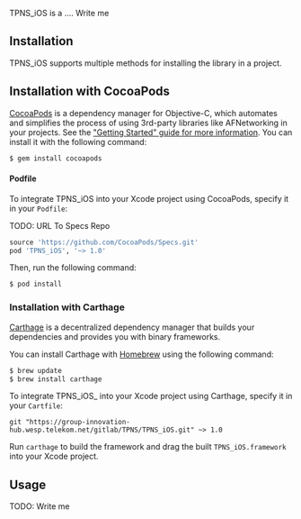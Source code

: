 TPNS_iOS is a .... Write me

## Installation

TPNS_iOS supports multiple methods for installing the library in a project.

## Installation with CocoaPods

[CocoaPods](http://cocoapods.org) is a dependency manager for Objective-C, which automates and simplifies the process of using 3rd-party libraries like AFNetworking in your projects. See the ["Getting Started" guide for more information](https://github.com/AFNetworking/AFNetworking/wiki/Getting-Started-with-AFNetworking). You can install it with the following command:

```bash
$ gem install cocoapods
```
#### Podfile

To integrate TPNS_iOS into your Xcode project using CocoaPods, specify it in your `Podfile`:

TODO: URL To Specs Repo

```ruby
source 'https://github.com/CocoaPods/Specs.git'
pod 'TPNS_iOS', '~> 1.0'
```

Then, run the following command:

```bash
$ pod install
```

### Installation with Carthage

[Carthage](https://github.com/Carthage/Carthage) is a decentralized dependency manager that builds your dependencies and provides you with binary frameworks.

You can install Carthage with [Homebrew](http://brew.sh/) using the following command:

```bash
$ brew update
$ brew install carthage
```

To integrate TPNS_iOS_ into your Xcode project using Carthage, specify it in your `Cartfile`:

```ogdl
git "https://group-innovation-hub.wesp.telekom.net/gitlab/TPNS/TPNS_iOS.git" ~> 1.0
```

Run `carthage` to build the framework and drag the built `TPNS_iOS.framework` into your Xcode project.

## Usage

TODO: Write me
